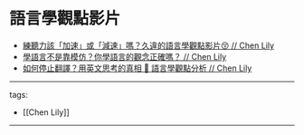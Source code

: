 # 語言學觀點影片


* [練聽力該「加速」或「減速」嗎？久違的語言學觀點影片😚 // Chen Lily](https://youtu.be/9mkwwnUgCzQ)
* [學語言不是靠模仿？你學語言的觀念正確嗎？ // Chen Lily](https://youtu.be/vor6a_1hlJM)
* [如何停止翻譯？用英文思考的真相 🧠 語言學觀點分析 // Chen Lily](https://youtu.be/WxYnyqgO77M)



---
tags:
  - [[Chen Lily]]

---